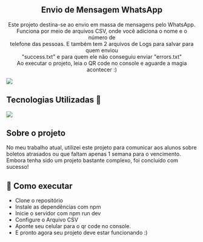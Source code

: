 <h2 align="center">
  Envio de Mensagem WhatsApp
</h2>
<p align="center">
  Este projeto destina-se ao envio em massa de mensagens pelo WhatsApp.<br>
  Funciona por meio de arquivos CSV, onde você adiciona o nome e o número de<br>
  telefone das pessoas. E também tem 2 arquivos de Logs para salvar para quem enviou<br>
  "success.txt" e para quem ele não conseguiu enviar "errors.txt"<br>
  Ao executar o projeto, leia o QR code no console e aguarde a magia acontecer :)
</p>
  
<img src="https://cdn.discordapp.com/attachments/959125288149712929/1146494480078352524/68747470733a2f2f75706c6f61642e77696b696d656469612e6f72672f77696b6970656469612f636f6d6d6f6e732f7468756d622f662f66372f57686174734170705f6c6f676f2e7376672f3230303070782d57686174734170705f6c6f676f2e7376672e706e67.png">

## Tecnologias Utilizadas 🚀
  <img src="https://skills.thijs.gg/icons?i=nodejs,typescript&theme=dark">

## Sobre o projeto

No meu trabalho atual, utilizei este projeto para comunicar aos alunos sobre<br>
boletos atrasados ou que faltam apenas 1 semana para o vencimento.<br>
Embora tenha sido um projeto bastante complexo, foi concluído com sucesso!
## 🚀 Como executar

- Clone o repositório
- Instale as dependências com npm
- Inicie o servidor com npm run dev
- Configure o Arquivo CSV
- Aponte seu celular para o qr code no console.
- E pronto agora seu projeto deve estar funcionando :)

